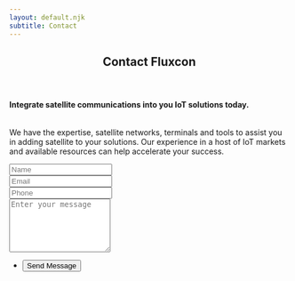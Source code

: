 ```yaml
---
layout: default.njk
subtitle: Contact
---
```


<!-- Main -->
<div class="wrapper style1">
	<div class="container">
		<header class="major">
			<h2>Contact Fluxcon</h2>
		</header>
		<div class="row gtr-150">
			<div class="col-4 col-12-medium">
				<!-- Sidebar -->
				<section>
					<h4>Integrate satellite communications into you IoT solutions today.</h4>
					<span class="image fit"><img src="/img/night_orbit.jpg" alt=""></span>
					<p>We have the expertise, satellite networks, terminals and tools to assist
						you in adding satellite to your solutions. Our experience in a host of
						IoT markets and available resources can help accelerate your success.</p>
				</section>
			</div>
			<div class="col-8 col-12-medium imp-medium">
				<!-- Content -->
				<section>
					<div class="content">
						<form id="contact-form" name="Fluxcon | IoT contact form." method="POST" data-netlify="true" data-netlify-recaptcha="true" autocomplete="off">
							<input type="hidden" name="subject" value="Fluxcon IoT Contact form submitted.">
							<div class="row gtr-uniform gtr-50">
								<div class="col-12">
									<input type="text" name="Name" id="name" placeholder="Name">
								</div>
								<div class="col-12">
									<input type="email" name="Email" id="email" placeholder="Email">
								</div>
								<div class="col-12">
									<input type="text" name="Phone" id="phone" placeholder="Phone">
								</div>
								<div class="col-12">
									<textarea name="Message" id="message" placeholder="Enter your message" rows="6"></textarea>
								</div>
								<div class="col-12">
									<div data-netlify-recaptcha="true"></div>
								</div>
								<div class="col-12">
									<ul class="actions">
										<li><button type="submit" class="button large primary">Send Message</button></li>
									</ul>
								</div>
							</div>
						</form>
					</div>
				</section>
			</div>
		</div>
	</div>
</div>